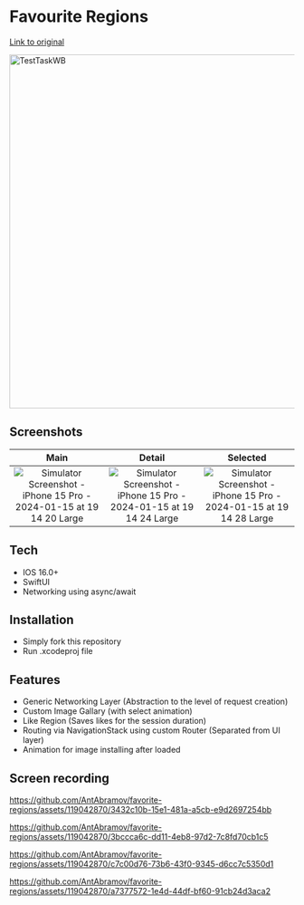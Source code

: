 # Favourite Regions
[Link to original](https://docs.google.com/document/d/1I-94_7SX5jsrIKdtHQPtujP26di4FzIn3N5HtHEsNJg/edit)

<img width="625" alt="TestTaskWB" src="https://github.com/AntAbramov/favorite-regions/assets/119042870/c537d260-de5c-4f76-81b6-e605fb342d8f">

## Screenshots
| Main | Detail | Selected
 :---:|:---:|:---:
![Simulator Screenshot - iPhone 15 Pro - 2024-01-15 at 19 14 20 Large](https://github.com/AntAbramov/favorite-regions/assets/119042870/4e34642d-97cd-46e4-9e45-dae832970fd4) | ![Simulator Screenshot - iPhone 15 Pro - 2024-01-15 at 19 14 24 Large](https://github.com/AntAbramov/favorite-regions/assets/119042870/de48fc00-9b95-4ad8-b290-6331112dabb2) | ![Simulator Screenshot - iPhone 15 Pro - 2024-01-15 at 19 14 28 Large](https://github.com/AntAbramov/favorite-regions/assets/119042870/f4b12a14-17c2-48ac-b282-a79d878fe985)

## Tech
- IOS 16.0+
- SwiftUI
- Networking using async/await

## Installation
- Simply fork this repository
- Run .xcodeproj file

## Features
- Generic Networking Layer (Abstraction to the level of request creation)
- Custom Image Gallary (with select animation)
- Like Region (Saves likes for the session duration)
- Routing via NavigationStack using custom Router (Separated from UI layer)
- Animation for image installing after loaded

## Screen recording
https://github.com/AntAbramov/favorite-regions/assets/119042870/3432c10b-15e1-481a-a5cb-e9d2697254bb


https://github.com/AntAbramov/favorite-regions/assets/119042870/3bccca6c-dd11-4eb8-97d2-7c8fd70cb1c5


https://github.com/AntAbramov/favorite-regions/assets/119042870/c7c00d76-73b6-43f0-9345-d6cc7c5350d1


https://github.com/AntAbramov/favorite-regions/assets/119042870/a7377572-1e4d-44df-bf60-91cb24d3aca2

